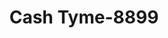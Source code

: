 ---
f_zip-code: 38801
f_state-code: MS
title: Cash Tyme-8899
f_phone: 662-841-0777
f_city-only: Tupelo
f_address: 313 South Gloster Street Suite B Tupelo
f_location-unique-id: '8899'
slug: cash-tyme-8899
updated-on: '2024-05-30T13:46:58.046Z'
created-on: '2024-05-30T13:36:59.803Z'
published-on: '2024-05-30T13:54:32.469Z'
f_city-state: cms/city/tupelo-ms.md
f_company: cms/company/cash-tyme.md
f_state: cms/state/mississippi.md
layout: '[payday-loan].html'
tags: payday-loan
---